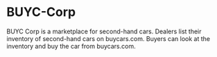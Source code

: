 # BUYC-Corp
BUYC Corp is a marketplace for second-hand cars. Dealers list their inventory of second-hand cars on buycars.com. Buyers can look at the inventory and buy the car from buycars.com.
